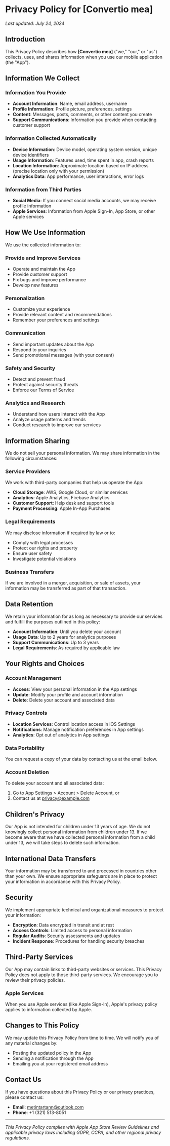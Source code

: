 # Privacy Policy for [Convertio mea]

*Last updated: July 24, 2024*

## Introduction

This Privacy Policy describes how **[Convertio mea]** ("we," "our," or "us") collects, uses, and shares information when you use our mobile application (the "App").

## Information We Collect

### Information You Provide
- **Account Information**: Name, email address, username
- **Profile Information**: Profile picture, preferences, settings
- **Content**: Messages, posts, comments, or other content you create
- **Support Communications**: Information you provide when contacting customer support

### Information Collected Automatically
- **Device Information**: Device model, operating system version, unique device identifiers
- **Usage Information**: Features used, time spent in app, crash reports
- **Location Information**: Approximate location based on IP address (precise location only with your permission)
- **Analytics Data**: App performance, user interactions, error logs

### Information from Third Parties
- **Social Media**: If you connect social media accounts, we may receive profile information
- **Apple Services**: Information from Apple Sign-In, App Store, or other Apple services

## How We Use Information

We use the collected information to:

### Provide and Improve Services
- Operate and maintain the App
- Provide customer support
- Fix bugs and improve performance
- Develop new features

### Personalization
- Customize your experience
- Provide relevant content and recommendations
- Remember your preferences and settings

### Communication
- Send important updates about the App
- Respond to your inquiries
- Send promotional messages (with your consent)

### Safety and Security
- Detect and prevent fraud
- Protect against security threats
- Enforce our Terms of Service

### Analytics and Research
- Understand how users interact with the App
- Analyze usage patterns and trends
- Conduct research to improve our services

## Information Sharing

We do not sell your personal information. We may share information in the following circumstances:

### Service Providers
We work with third-party companies that help us operate the App:
- **Cloud Storage**: AWS, Google Cloud, or similar services
- **Analytics**: Apple Analytics, Firebase Analytics
- **Customer Support**: Help desk and support tools
- **Payment Processing**: Apple In-App Purchases

### Legal Requirements
We may disclose information if required by law or to:
- Comply with legal processes
- Protect our rights and property
- Ensure user safety
- Investigate potential violations

### Business Transfers
If we are involved in a merger, acquisition, or sale of assets, your information may be transferred as part of that transaction.

## Data Retention

We retain your information for as long as necessary to provide our services and fulfill the purposes outlined in this policy:

- **Account Information**: Until you delete your account
- **Usage Data**: Up to 2 years for analytics purposes
- **Support Communications**: Up to 3 years
- **Legal Requirements**: As required by applicable law

## Your Rights and Choices

### Account Management
- **Access**: View your personal information in the App settings
- **Update**: Modify your profile and account information
- **Delete**: Delete your account and associated data

### Privacy Controls
- **Location Services**: Control location access in iOS Settings
- **Notifications**: Manage notification preferences in App settings
- **Analytics**: Opt out of analytics in App settings

### Data Portability
You can request a copy of your data by contacting us at the email below.

### Account Deletion
To delete your account and all associated data:
1. Go to App Settings > Account > Delete Account, or
2. Contact us at privacy@example.com

## Children's Privacy

Our App is not intended for children under 13 years of age. We do not knowingly collect personal information from children under 13. If we become aware that we have collected personal information from a child under 13, we will take steps to delete such information.

## International Data Transfers

Your information may be transferred to and processed in countries other than your own. We ensure appropriate safeguards are in place to protect your information in accordance with this Privacy Policy.

## Security

We implement appropriate technical and organizational measures to protect your information:
- **Encryption**: Data encrypted in transit and at rest
- **Access Controls**: Limited access to personal information
- **Regular Audits**: Security assessments and updates
- **Incident Response**: Procedures for handling security breaches

## Third-Party Services

Our App may contain links to third-party websites or services. This Privacy Policy does not apply to those third-party services. We encourage you to review their privacy policies.

### Apple Services
When you use Apple services (like Apple Sign-In), Apple's privacy policy applies to information collected by Apple.

## Changes to This Policy

We may update this Privacy Policy from time to time. We will notify you of any material changes by:
- Posting the updated policy in the App
- Sending a notification through the App
- Emailing you at your registered email address

## Contact Us

If you have questions about this Privacy Policy or our privacy practices, please contact us:

- **Email**: metintartann@outlook.com
- **Phone**: +1 (321) 513-8051

---

*This Privacy Policy complies with Apple App Store Review Guidelines and applicable privacy laws including GDPR, CCPA, and other regional privacy regulations.*

